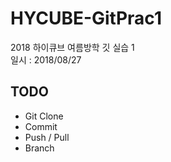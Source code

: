 # HYCUBE-GitPrac1
2018 하이큐브 여름방학 깃 실습 1  
일시 : 2018/08/27

## TODO
- Git Clone
- Commit
- Push / Pull
- Branch
